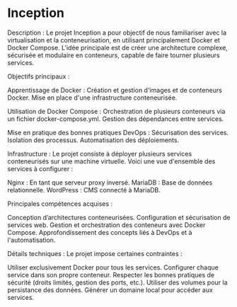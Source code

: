 # Inception

Description :
Le projet Inception a pour objectif de nous familiariser avec la virtualisation et la conteneurisation, en utilisant principalement Docker et Docker Compose. L'idée principale est de créer une architecture complexe, sécurisée et modulaire en conteneurs, capable de faire tourner plusieurs services.

Objectifs principaux :

Apprentissage de Docker :
Création et gestion d'images et de conteneurs Docker.
Mise en place d'une infrastructure conteneurisée.

Utilisation de Docker Compose :
Orchestration de plusieurs conteneurs via un fichier docker-compose.yml.
Gestion des dépendances entre services.

Mise en pratique des bonnes pratiques DevOps :
Sécurisation des services.
Isolation des processus.
Automatisation des déploiements.

Infrastructure :
Le projet consiste à déployer plusieurs services conteneurisés sur une machine virtuelle. Voici une vue d'ensemble des services à configurer :

Nginx : En tant que serveur proxy inversé.
MariaDB : Base de données relationnelle.
WordPress : CMS connecté à MariaDB.

Principales compétences acquises :

Conception d’architectures conteneurisées.
Configuration et sécurisation de services web.
Gestion et orchestration des conteneurs avec Docker Compose.
Approfondissement des concepts liés à DevOps et à l'automatisation.

Détails techniques :
Le projet impose certaines contraintes :

Utiliser exclusivement Docker pour tous les services.
Configurer chaque service dans son propre conteneur.
Respecter les bonnes pratiques de sécurité (droits limités, gestion des ports, etc.).
Utiliser des volumes pour la persistance des données.
Générer un domaine local pour accéder aux services.
